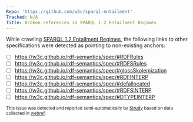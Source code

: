 ```yaml
---
Repo: 'https://github.com/w3c/sparql-entailment'
Tracked: N/A
Title: Broken references in SPARQL 1.2 Entailment Regimes
---
```


While crawling [SPARQL 1.2 Entailment Regimes](https://w3c.github.io/sparql-entailment/spec/), the following links to other specifications were detected as pointing to non-existing anchors:
* [ ] https://w3c.github.io/rdf-semantics/spec/#RDFRules
* [ ] https://w3c.github.io/rdf-semantics/spec/#RDFSRules
* [ ] https://w3c.github.io/rdf-semantics/spec/#glossSkolemization
* [ ] https://w3c.github.io/rdf-semantics/spec/#RDFINTERP
* [ ] https://w3c.github.io/rdf-semantics/spec/#defallocated
* [ ] https://w3c.github.io/rdf-semantics/spec/#RDFSINTERP
* [ ] https://w3c.github.io/rdf-semantics/spec/#DTYPEINTERP

<sub>This issue was detected and reported semi-automatically by [Strudy](https://github.com/w3c/strudy/) based on data collected in [webref](https://github.com/w3c/webref/).</sub>

